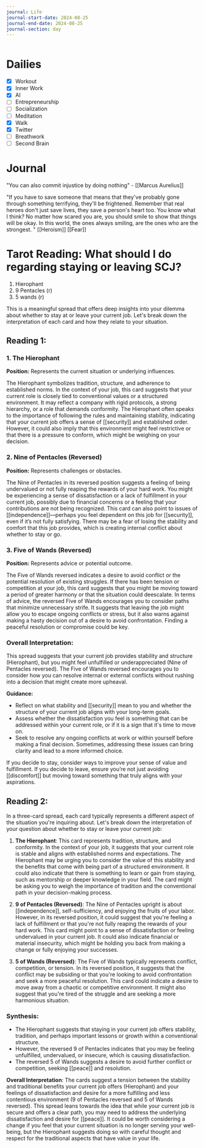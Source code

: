 ```yaml
---
journal: Life
journal-start-date: 2024-08-25
journal-end-date: 2024-08-25
journal-section: day
---
```


```calendar-nav
```

# Dailies

- [x] Workout
- [x] Inner Work
- [x] AI
- [ ] Entrepreneurship
- [ ] Socialization
- [ ] Meditation
- [x] Walk
- [x] Twitter
- [ ] Breathwork
- [ ] Second Brain

# Journal

"You can also commit injustice by doing nothing" - [[Marcus Aurelius]]

"If you have to save someone that means that they've probably gone through something terrifying, they'll be frightened. Remember that real heroes don't just save lives, they save a person's heart too. You know what I think? No matter how scared you are, you should smile to show that things will be okay. In this world, the ones always smiling, are the ones who are the strongest. "
[[Heroism]] [[Fear]] 


# Tarot Reading: What should I do regarding staying or leaving SCJ?
1. Hierophant
2. 9 Pentacles (r)
3. 5 wands (r)

This is a meaningful spread that offers deep insights into your dilemma about whether to stay at or leave your current job. Let's break down the interpretation of each card and how they relate to your situation.

## Reading 1:
### 1. The Hierophant

**Position:** Represents the current situation or underlying influences.

The Hierophant symbolizes tradition, structure, and adherence to established norms. In the context of your job, this card suggests that your current role is closely tied to conventional values or a structured environment. It may reflect a company with rigid protocols, a strong hierarchy, or a role that demands conformity. The Hierophant often speaks to the importance of following the rules and maintaining stability, indicating that your current job offers a sense of [[security]] and established order. However, it could also imply that this environment might feel restrictive or that there is a pressure to conform, which might be weighing on your decision.

### 2. Nine of Pentacles (Reversed)

**Position:** Represents challenges or obstacles.

The Nine of Pentacles in its reversed position suggests a feeling of being undervalued or not fully reaping the rewards of your hard work. You might be experiencing a sense of dissatisfaction or a lack of fulfillment in your current job, possibly due to financial concerns or a feeling that your contributions are not being recognized. This card can also point to issues of [[independence]]—perhaps you feel dependent on this job for [[security]], even if it’s not fully satisfying. There may be a fear of losing the stability and comfort that this job provides, which is creating internal conflict about whether to stay or go.

### 3. Five of Wands (Reversed)

**Position:** Represents advice or potential outcome.

The Five of Wands reversed indicates a desire to avoid conflict or the potential resolution of existing struggles. If there has been tension or competition at your job, this card suggests that you might be moving toward a period of greater harmony or that the situation could deescalate. In terms of advice, the reversed Five of Wands encourages you to consider paths that minimize unnecessary strife. It suggests that leaving the job might allow you to escape ongoing conflicts or stress, but it also warns against making a hasty decision out of a desire to avoid confrontation. Finding a peaceful resolution or compromise could be key.

### **Overall Interpretation:**

This spread suggests that your current job provides stability and structure (Hierophant), but you might feel unfulfilled or underappreciated (Nine of Pentacles reversed). The Five of Wands reversed encourages you to consider how you can resolve internal or external conflicts without rushing into a decision that might create more upheaval.

**Guidance:**

- Reflect on what stability and [[security]] mean to you and whether the structure of your current job aligns with your long-term goals.
- Assess whether the dissatisfaction you feel is something that can be addressed within your current role, or if it is a sign that it's time to move on.
- Seek to resolve any ongoing conflicts at work or within yourself before making a final decision. Sometimes, addressing these issues can bring clarity and lead to a more informed choice.

If you decide to stay, consider ways to improve your sense of value and fulfillment. If you decide to leave, ensure you’re not just avoiding [[discomfort]] but moving toward something that truly aligns with your aspirations.

## Reading 2:

In a three-card spread, each card typically represents a different aspect of the situation you're inquiring about. Let's break down the interpretation of your question about whether to stay or leave your current job:

1. **The Hierophant**: This card represents tradition, structure, and conformity. In the context of your job, it suggests that your current role is stable and aligns with established norms and expectations. The Hierophant may be urging you to consider the value of this stability and the benefits that come with being part of a structured environment. It could also indicate that there is something to learn or gain from staying, such as mentorship or deeper knowledge in your field. The card might be asking you to weigh the importance of tradition and the conventional path in your decision-making process.
    
2. **9 of Pentacles (Reversed)**: The Nine of Pentacles upright is about [[independence]], self-sufficiency, and enjoying the fruits of your labor. However, in its reversed position, it could suggest that you're feeling a lack of fulfillment or that you're not fully reaping the rewards of your hard work. This card might point to a sense of dissatisfaction or feeling undervalued in your current job. It could also indicate financial or material insecurity, which might be holding you back from making a change or fully enjoying your successes.
    
3. **5 of Wands (Reversed)**: The Five of Wands typically represents conflict, competition, or tension. In its reversed position, it suggests that the conflict may be subsiding or that you're looking to avoid confrontation and seek a more peaceful resolution. This card could indicate a desire to move away from a chaotic or competitive environment. It might also suggest that you're tired of the struggle and are seeking a more harmonious situation.
    

### Synthesis:

- The Hierophant suggests that staying in your current job offers stability, tradition, and perhaps important lessons or growth within a conventional structure.
- However, the reversed 9 of Pentacles indicates that you may be feeling unfulfilled, undervalued, or insecure, which is causing dissatisfaction.
- The reversed 5 of Wands suggests a desire to avoid further conflict or competition, seeking [[peace]] and resolution.

**Overall Interpretation**: The cards suggest a tension between the stability and traditional benefits your current job offers (Hierophant) and your feelings of dissatisfaction and desire for a more fulfilling and less contentious environment (9 of Pentacles reversed and 5 of Wands reversed). This spread leans towards the idea that while your current job is secure and offers a clear path, you may need to address the underlying dissatisfaction and desire for [[peace]]. It could be worth considering a change if you feel that your current situation is no longer serving your well-being, but the Hierophant suggests doing so with careful thought and respect for the traditional aspects that have value in your life.